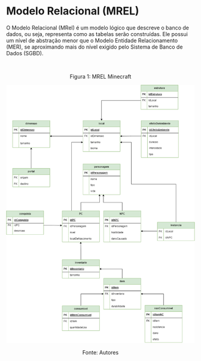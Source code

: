 # Modelo Relacional (MREL)
O Modelo Relacional (MRel) é um modelo lógico que descreve o banco de dados, ou seja, representa como as tabelas serão construídas. Ele possui um nível de abstração menor que o Modelo Entidade Relacionamento (MER), se aproximando mais do nível exigido pelo Sistema de Banco de Dados (SGBD).

<br/>

<div style="text-align: center">
    <p>Figura 1: MREL Minecraft</p>
    <img src='./imagens/modeloEntidadeRelacionamento.png'>
    <p>Fonte: Autores</p>
</div>